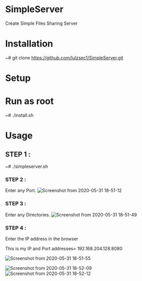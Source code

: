 # SimpleServer
Create Simple Files Sharing Server

# Installation
~# git clone https://github.com/lulzsec1/SimpleServer.git
# Setup
# Run as root
   ~# ./install.sh
# Usage

## STEP 1 :
   ~# ./simpleserver.sh
   
### STEP 2 : 
 Enter any Port.
![Screenshot from 2020-05-31 18-51-12](https://user-images.githubusercontent.com/47662329/83356952-10b33280-a372-11ea-8857-9928b3d3f62e.png)

### STEP 3 :
Enter any Directories.
   ![Screenshot from 2020-05-31 18-51-49](https://user-images.githubusercontent.com/47662329/83356997-46f0b200-a372-11ea-84ef-3846cd55b27f.png)

### STEP 4 :
Enter the IP address in the browser 

This is my IP and Port addresses=  192.168.204.128:8080


![Screenshot from 2020-05-31 18-51-55](https://user-images.githubusercontent.com/47662329/83357016-6556ad80-a372-11ea-984f-1daa205ae504.png)

![Screenshot from 2020-05-31 18-52-09](https://user-images.githubusercontent.com/47662329/83357089-fa59a680-a372-11ea-8a73-865ae1db366d.png)
![Screenshot from 2020-05-31 18-52-12](https://user-images.githubusercontent.com/47662329/83357197-95eb1700-a373-11ea-8784-0306013a6b2a.png)


